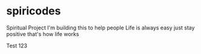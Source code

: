 # spiricodes
Spiritual Project
I'm building this to help people
Life is always easy just stay positive that's how life works

Test 123